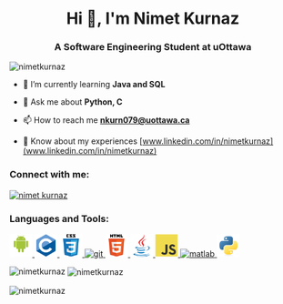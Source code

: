 <h1 align="center">Hi 👋, I'm Nimet Kurnaz</h1>
<h3 align="center">A Software Engineering Student at uOttawa</h3>

<p align="left"> <img src="https://komarev.com/ghpvc/?username=nimetkurnaz&label=Profile%20views&color=0e75b6&style=flat" alt="nimetkurnaz" /> </p>


- 🌱 I’m currently learning **Java and SQL**

- 💬 Ask me about **Python, C**

- 📫 How to reach me **nkurn079@uottawa.ca**

- 📄 Know about my experiences [www.linkedin.com/in/nimetkurnaz](www.linkedin.com/in/nimetkurnaz)

<h3 align="left">Connect with me:</h3>
<p align="left">
<a href="https://linkedin.com/in/nimet kurnaz" target="blank"><img align="center" src="https://raw.githubusercontent.com/rahuldkjain/github-profile-readme-generator/master/src/images/icons/Social/linked-in-alt.svg" alt="nimet kurnaz" height="30" width="40" /></a>
</p>

<h3 align="left">Languages and Tools:</h3>
<p align="left"> <a href="https://developer.android.com" target="_blank" rel="noreferrer"> <img src="https://raw.githubusercontent.com/devicons/devicon/master/icons/android/android-original-wordmark.svg" alt="android" width="40" height="40"/> </a> <a href="https://www.cprogramming.com/" target="_blank" rel="noreferrer"> <img src="https://raw.githubusercontent.com/devicons/devicon/master/icons/c/c-original.svg" alt="c" width="40" height="40"/> </a> <a href="https://www.w3schools.com/css/" target="_blank" rel="noreferrer"> <img src="https://raw.githubusercontent.com/devicons/devicon/master/icons/css3/css3-original-wordmark.svg" alt="css3" width="40" height="40"/> </a> <a href="https://git-scm.com/" target="_blank" rel="noreferrer"> <img src="https://www.vectorlogo.zone/logos/git-scm/git-scm-icon.svg" alt="git" width="40" height="40"/> </a> <a href="https://www.w3.org/html/" target="_blank" rel="noreferrer"> <img src="https://raw.githubusercontent.com/devicons/devicon/master/icons/html5/html5-original-wordmark.svg" alt="html5" width="40" height="40"/> </a> <a href="https://www.java.com" target="_blank" rel="noreferrer"> <img src="https://raw.githubusercontent.com/devicons/devicon/master/icons/java/java-original.svg" alt="java" width="40" height="40"/> </a> <a href="https://developer.mozilla.org/en-US/docs/Web/JavaScript" target="_blank" rel="noreferrer"> <img src="https://raw.githubusercontent.com/devicons/devicon/master/icons/javascript/javascript-original.svg" alt="javascript" width="40" height="40"/> </a> <a href="https://www.mathworks.com/" target="_blank" rel="noreferrer"> <img src="https://upload.wikimedia.org/wikipedia/commons/2/21/Matlab_Logo.png" alt="matlab" width="40" height="40"/> </a> <a href="https://www.python.org" target="_blank" rel="noreferrer"> <img src="https://raw.githubusercontent.com/devicons/devicon/master/icons/python/python-original.svg" alt="python" width="40" height="40"/> </a> </p>

<p><img align="left" src="https://github-readme-stats.vercel.app/api/top-langs?username=nimetkurnaz&show_icons=true&locale=en&layout=compact" alt="nimetkurnaz" /></p>

<p>&nbsp;<img align="center" src="https://github-readme-stats.vercel.app/api?username=nimetkurnaz&show_icons=true&locale=en" alt="nimetkurnaz" /></p>

<p><img align="center" src="https://github-readme-streak-stats.herokuapp.com/?user=nimetkurnaz&" alt="nimetkurnaz" /></p>

